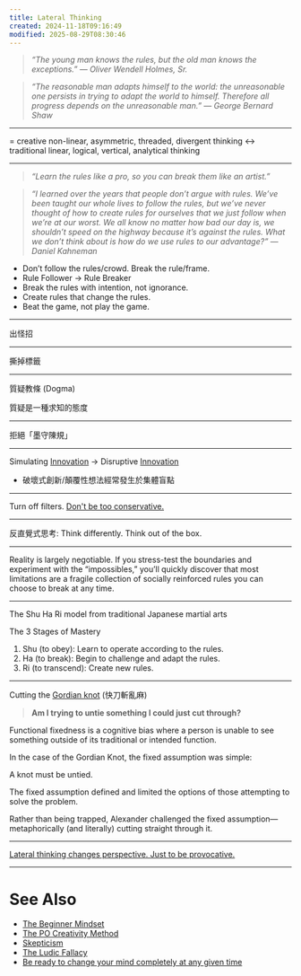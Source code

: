 ```yaml
---
title: Lateral Thinking
created: 2024-11-18T09:16:49
modified: 2025-08-29T08:30:46
---
```


> _“The young man knows the rules, but the old man knows the exceptions.” — Oliver Wendell Holmes, Sr._

> _“The reasonable man adapts himself to the world: the unreasonable one persists in trying to adapt the world to himself. Therefore all progress depends on the unreasonable man.” ― George Bernard Shaw_

---

= creative non-linear, asymmetric, threaded, divergent thinking ↔ traditional linear, logical, vertical, analytical thinking

---

> _“Learn the rules like a pro, so you can break them like an artist.”_

> _“I learned over the years that people don’t argue with rules. We’ve been taught our whole lives to follow the rules, but we’ve never thought of how to create rules for ourselves that we just follow when we’re at our worst. We all know no matter how bad our day is, we shouldn’t speed on the highway because it’s against the rules. What we don’t think about is how do we use rules to our advantage?” — Daniel Kahneman_

* Don’t follow the rules/crowd. Break the rule/frame.
* Rule Follower → Rule Breaker
* Break the rules with intention, not ignorance.
* Create rules that change the rules.
* Beat the game, not play the game.

---

出怪招

---

撕掉標籤

---

質疑教條 (Dogma)

質疑是一種求知的態度

---

拒絕「墨守陳規」

---

Simulating [Innovation](Innovation.md) → Disruptive [Innovation](Innovation.md)

* 破壞式創新/顛覆性想法經常發生於集體盲點

---

Turn off filters. [Don't be too conservative.](be-ready-to-change-your-mind-completely-at-any-given-time.md)

---

反直覺式思考: Think differently. Think out of the box.

---

Reality is largely negotiable. If you stress-test the boundaries and experiment with the “impossibles,” you’ll quickly discover that most limitations are a fragile collection of socially reinforced rules you can choose to break at any time.

---

The Shu Ha Ri model from traditional Japanese martial arts

The 3 Stages of Mastery

1. Shu (to obey): Learn to operate according to the rules.
2. Ha (to break): Begin to challenge and adapt the rules.
3. Ri (to transcend): Create new rules.

---

Cutting the [Gordian knot](https://en.wikipedia.org/wiki/Gordian_Knot) (快刀斬亂麻)

> **Am I trying to untie something I could just cut through?**

Functional fixedness is a cognitive bias where a person is unable to see something outside of its traditional or intended function.

In the case of the Gordian Knot, the fixed assumption was simple:

A knot must be untied.

The fixed assumption defined and limited the options of those attempting to solve the problem.

Rather than being trapped, Alexander challenged the fixed assumption—metaphorically (and literally) cutting straight through it.

---

[Lateral thinking changes perspective. Just to be provocative.](https://sketchplanations.com/lateral-thinking-changes-perspective)

---

# See Also

* [The Beginner Mindset](the-beginner-mindset.md)
* [The PO Creativity Method](The%20PO%20Creativity%20Method.md)
* [Skepticism](Skepticism.md)
* [The Ludic Fallacy](The%20Ludic%20Fallacy.md)
* [Be ready to change your mind completely at any given time](be-ready-to-change-your-mind-completely-at-any-given-time.md)
